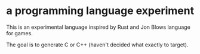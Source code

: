 # a programming language experiment

This is an experimental language inspired by Rust and Jon Blows
language for games.

The goal is to generate C or C++ (haven't decided what exactly to
target).

